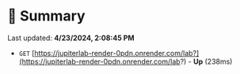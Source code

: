 # 📖 Summary
Last updated: **4/23/2024, 2:08:45 PM**

- `GET` [https://jupiterlab-render-0pdn.onrender.com/lab?](https://jupiterlab-render-0pdn.onrender.com/lab?) - **Up** (238ms)
